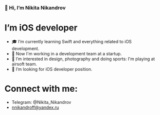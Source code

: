 ### 👋 Hi, I’m Nikita Nikandrov
# I’m iOS developer
- 🎓 I’m currently learning Swift and everything related to iOS development.
- 🚀 Now I'm working in a development team at a startup.
- 👀 I’m interested in design, photography and doing sports: I'm playing at airsoft team.
- 📲 I’m looking for iOS developer position.
# Connect with me:
- Telegram: @Nikita_Nikandrov
- nnikandroff@yandex.ru

<!---
NikitaNikandrov/NikitaNikandrov is a ✨ special ✨ repository because its `README.md` (this file) appears on your GitHub profile.
You can click the Preview link to take a look at your changes.
--->
